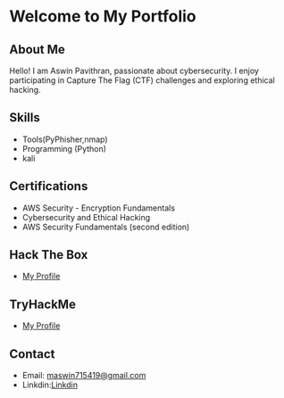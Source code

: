 # Welcome to My Portfolio

## About Me
Hello! I am Aswin Pavithran, passionate about cybersecurity. I enjoy participating in Capture The Flag (CTF) challenges and exploring ethical hacking.

## Skills
- Tools(PyPhisher,nmap)
- Programming (Python)
- kali

## Certifications
- AWS Security - Encryption Fundamentals
- Cybersecurity and Ethical Hacking
- AWS Security Fundamentals (second edition)

## Hack The Box
- [My Profile](HTB-88E02CB8AC)

## TryHackMe
- [My Profile](https://tryhackme.com/api/v2/badges/public-profile?userPublicId=3341214)


## Contact
- Email: maswin715419@gmail.com
- Linkdin:[Linkdin](https://www.linkedin.com/in/aswin-pavithran-4811b9311/)
